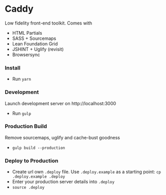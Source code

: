 # Caddy

Low fidelity front-end toolkit. Comes with

- HTML Partials
- SASS + Sourcemaps
- Lean Foundation Grid
- JSHINT + Uglify (revisit)
- Browsersync

### Install

- Run `yarn`

### Development

Launch development server on http://localhost:3000

- Run `gulp`

### Production Build

Remove sourcemaps, uglify and cache-bust goodness

- `gulp build --production`

### Deploy to Production

- Create url own `.deploy` file. Use `.deploy.example` as a starting point: `cp .deploy.example .deploy`
- Enter your production server details into `.deploy`
- `source .deploy`
